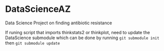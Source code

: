 DataScienceAZ
=============

Data Science Project on finding antibiotic resistance

If runing script that imports thinkstats2 or thinkplot, need to update the DataScience submodule which can be done by running `git submodule init` then `git submodule update`
